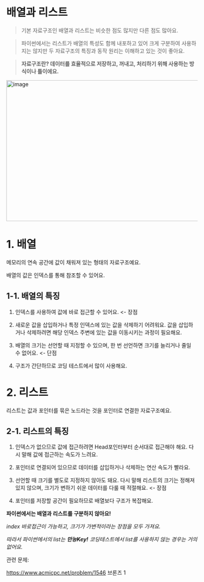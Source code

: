 배열과 리스트
=================
> 기본 자료구조인 배열과 리스트는 비슷한 점도 많지만 다른 점도 많아요.

> 파이썬에서는 리스트가 배열의 특성도 함께 내포하고 있어 크게 구분하여 사용하지는 않지만 두 자료구조의 특징과 동작 원리는 이해하고 있는 것이 좋아요.

> **자료구조란? 데이터를 효율적으로 저장하고, 꺼내고, 처리하기 위해 사용하는 방식이나 틀이에요.**  
<img width="577" height="372" alt="image" src="https://github.com/user-attachments/assets/05e176a5-4347-4bfc-8a86-6479fe42f581" />

# 1. 배열

메모리의 연속 공간에 값이 채워져 있는 형태의 자료구조예요.  

배열의 값은 인덱스를 통해 참조할 수 있어요.  

## 1-1. 배열의 특징
1. 인덱스를 사용하여 값에 바로 접근할 수 있어요. <- 장점
   
2. 새로운 값을 삽입하거나 특정 인덱스에 있는 값을 삭제하기 어려워요. 값을 삽입하거나 삭제하려면 해당 인덱스 주변에 있는 값을 이동시키는 과정이 필요해요.
   
3. 배열의 크기는 선언할 때 지정할 수 있으며, 한 번 선언하면 크기를 늘리거나 줄일 수 없어요. <- 단점
   
4. 구조가 간단하므로 코딩 테스트에서 많이 사용해요.

# 2. 리스트

리스트는 값과 포인터를 묶은 노드라는 것을 포인터로 연결한 자료구조예요.

## 2-1. 리스트의 특징
1. 인덱스가 없으므로 값에 접근하려면 Head포인터부터 순서대로 접근해야 해요. 다시 말해 값에 접근하는 속도가 느려요.
 
2. 포인터로 연결되어 있으므로 데이터를 삽입하거나 삭제하는 연산 속도가 빨라요.
   
3. 선언할 때 크기를 별도로 지정하지 않아도 돼요. 다시 말해 리스트의 크기는 정해져 있지 않으며, 크기가 변하기 쉬운 데이터를 다룰 때 적절해요. <- 장점
 
4. 포인터를 저장할 공간이 필요하므로 배열보다 구조가 복잡해요.

**파이썬에서는 배열과 리스트를 구분하지 않아요!**  

*index 바로접근이 가능하고, 크기가 가변적이라는 장점을 모두 가져요.*  

*따라서 파이썬에서의 list는 **만능Key!** 코딩테스트에서 list를 사용하지 않는 경우는 거의 없어요.*  

관련 문제:  

<https://www.acmicpc.net/problem/1546> 브론즈 1





